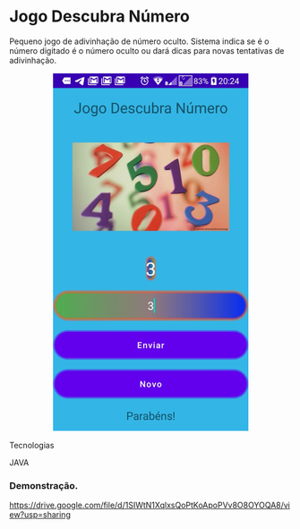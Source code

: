 # Jogo Descubra Número

Pequeno jogo de adivinhação de número oculto.
Sistema indica se é o número digitado é o número oculto ou dará dicas para novas tentativas de adivinhação.

<p align="center">  <img src="./telainicial.png"></p


### Tecnologias

JAVA


### Demonstração.

https://drive.google.com/file/d/1SIWtN1XqlxsQoPtKoApoPVv8O8OYOQA8/view?usp=sharing


